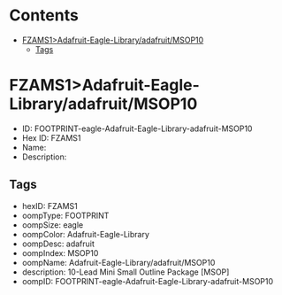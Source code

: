 



Contents
========

* [FZAMS1>Adafruit-Eagle-Library/adafruit/MSOP10](#fzams1adafruit-eagle-libraryadafruitmsop10)
	* [Tags](#tags)

# FZAMS1>Adafruit-Eagle-Library/adafruit/MSOP10

- ID: FOOTPRINT-eagle-Adafruit-Eagle-Library-adafruit-MSOP10
- Hex ID: FZAMS1
- Name: 
- Description: 

## Tags

- hexID: FZAMS1
- oompType: FOOTPRINT
- oompSize: eagle
- oompColor: Adafruit-Eagle-Library
- oompDesc: adafruit
- oompIndex: MSOP10
- oompName: Adafruit-Eagle-Library/adafruit/MSOP10
- description: 10-Lead Mini Small Outline Package [MSOP]
- oompID: FOOTPRINT-eagle-Adafruit-Eagle-Library-adafruit-MSOP10
